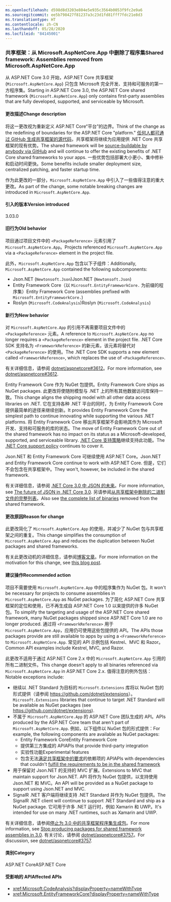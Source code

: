```yaml
---
ms.openlocfilehash: d598d8d3203e804e5e935c3564b0053f9fc2e9a6
ms.sourcegitcommit: ee5b798427f81237a3c23d1fd81fff7fdc21e8d3
ms.translationtype: HT
ms.contentlocale: zh-CN
ms.lasthandoff: 05/28/2020
ms.locfileid: "84145001"
---
```

### <a name="shared-framework-assemblies-removed-from-microsoftaspnetcoreapp"></a><span data-ttu-id="e4362-101">共享框架：从 Microsoft.AspNetCore.App 中删除了程序集</span><span class="sxs-lookup"><span data-stu-id="e4362-101">Shared framework: Assemblies removed from Microsoft.AspNetCore.App</span></span>

<span data-ttu-id="e4362-102">从 ASP.NET Core 3.0 开始，ASP.NET Core 共享框架 (`Microsoft.AspNetCore.App`) 只包含 Microsoft 完全开发、支持和可服务的第一方程序集。</span><span class="sxs-lookup"><span data-stu-id="e4362-102">Starting in ASP.NET Core 3.0, the ASP.NET Core shared framework (`Microsoft.AspNetCore.App`) only contains first-party assemblies that are fully developed, supported, and serviceable by Microsoft.</span></span>

#### <a name="change-description"></a><span data-ttu-id="e4362-103">更改描述</span><span class="sxs-lookup"><span data-stu-id="e4362-103">Change description</span></span>

<span data-ttu-id="e4362-104">将这一更改视为重新定义 ASP.NET Core“平台”的边界。</span><span class="sxs-lookup"><span data-stu-id="e4362-104">Think of the change as the redefining of boundaries for the ASP.NET Core "platform."</span></span> <span data-ttu-id="e4362-105">[任何人都可通过 GitHub 生成共享框架的源代码](https://github.com/dotnet/source-build)，共享框架将继续为应用提供 .NET Core 共享框架的现有优势。</span><span class="sxs-lookup"><span data-stu-id="e4362-105">The shared framework will be [source-buildable by anybody via GitHub](https://github.com/dotnet/source-build) and will continue to offer the existing benefits of .NET Core shared frameworks to your apps.</span></span> <span data-ttu-id="e4362-106">一些优势包括部署大小更小、集中修补和启动时间更快。</span><span class="sxs-lookup"><span data-stu-id="e4362-106">Some benefits include smaller deployment size, centralized patching, and faster startup time.</span></span>

<span data-ttu-id="e4362-107">作为此更改的一部分，`Microsoft.AspNetCore.App` 中引入了一些值得注意的重大更改。</span><span class="sxs-lookup"><span data-stu-id="e4362-107">As part of the change, some notable breaking changes are introduced in `Microsoft.AspNetCore.App`.</span></span>

#### <a name="version-introduced"></a><span data-ttu-id="e4362-108">引入的版本</span><span class="sxs-lookup"><span data-stu-id="e4362-108">Version introduced</span></span>

<span data-ttu-id="e4362-109">3.0</span><span class="sxs-lookup"><span data-stu-id="e4362-109">3.0</span></span>

#### <a name="old-behavior"></a><span data-ttu-id="e4362-110">旧行为</span><span class="sxs-lookup"><span data-stu-id="e4362-110">Old behavior</span></span>

<span data-ttu-id="e4362-111">项目通过项目文件中的 `<PackageReference>` 元素引用了 `Microsoft.AspNetCore.App`。</span><span class="sxs-lookup"><span data-stu-id="e4362-111">Projects referenced `Microsoft.AspNetCore.App` via a `<PackageReference>` element in the project file.</span></span>

<span data-ttu-id="e4362-112">此外，`Microsoft.AspNetCore.App` 包含以下子组件：</span><span class="sxs-lookup"><span data-stu-id="e4362-112">Additionally, `Microsoft.AspNetCore.App` contained the following subcomponents:</span></span>

- <span data-ttu-id="e4362-113">Json.NET (`Newtonsoft.Json`)</span><span class="sxs-lookup"><span data-stu-id="e4362-113">Json.NET (`Newtonsoft.Json`)</span></span>
- <span data-ttu-id="e4362-114">Entity Framework Core（以 `Microsoft.EntityFrameworkCore.` 为前缀的程序集）</span><span class="sxs-lookup"><span data-stu-id="e4362-114">Entity Framework Core (assemblies prefixed with `Microsoft.EntityFrameworkCore.`)</span></span>
- <span data-ttu-id="e4362-115">Roslyn (`Microsoft.CodeAnalysis`)</span><span class="sxs-lookup"><span data-stu-id="e4362-115">Roslyn (`Microsoft.CodeAnalysis`)</span></span>

#### <a name="new-behavior"></a><span data-ttu-id="e4362-116">新行为</span><span class="sxs-lookup"><span data-stu-id="e4362-116">New behavior</span></span>

<span data-ttu-id="e4362-117">对 `Microsoft.AspNetCore.App` 的引用不再需要项目文件中的 `<PackageReference>` 元素。</span><span class="sxs-lookup"><span data-stu-id="e4362-117">A reference to `Microsoft.AspNetCore.App` no longer requires a `<PackageReference>` element in the project file.</span></span> <span data-ttu-id="e4362-118">.NET Core SDK 支持名为 `<FrameworkReference>` 的新元素，该元素将替代对 `<PackageReference>` 的使用。</span><span class="sxs-lookup"><span data-stu-id="e4362-118">The .NET Core SDK supports a new element called `<FrameworkReference>`, which replaces the use of `<PackageReference>`.</span></span>

<span data-ttu-id="e4362-119">有关详细信息，请参阅 [dotnet/aspnetcore#3612](https://github.com/dotnet/aspnetcore/issues/3612)。</span><span class="sxs-lookup"><span data-stu-id="e4362-119">For more information, see [dotnet/aspnetcore#3612](https://github.com/dotnet/aspnetcore/issues/3612).</span></span>

<span data-ttu-id="e4362-120">Entity Framework Core 作为 NuGet 包提供。</span><span class="sxs-lookup"><span data-stu-id="e4362-120">Entity Framework Core ships as NuGet packages.</span></span> <span data-ttu-id="e4362-121">此更改将使随附模型与 .NET 上的所有其他数据访问库保持一致。</span><span class="sxs-lookup"><span data-stu-id="e4362-121">This change aligns the shipping model with all other data access libraries on .NET.</span></span> <span data-ttu-id="e4362-122">它在支持各种 .NET 平台的同时，为 Entity Framework Core 提供最简单的途径来继续创新。</span><span class="sxs-lookup"><span data-stu-id="e4362-122">It provides Entity Framework Core the simplest path to continue innovating while supporting the various .NET platforms.</span></span> <span data-ttu-id="e4362-123">将 Entity Framework Core 移出共享框架不会影响其作为 Microsoft 开发、支持和可服务的库的状态。</span><span class="sxs-lookup"><span data-stu-id="e4362-123">The move of Entity Framework Core out of the shared framework has no impact on its status as a Microsoft-developed, supported, and serviceable library.</span></span> <span data-ttu-id="e4362-124">[.NET Core 支持策略](https://dotnet.microsoft.com/platform/support/policy/dotnet-core)继续支持此功能。</span><span class="sxs-lookup"><span data-stu-id="e4362-124">The [.NET Core support policy](https://dotnet.microsoft.com/platform/support/policy/dotnet-core) continues to cover it.</span></span>

<span data-ttu-id="e4362-125">Json.NET 和 Entity Framework Core 可继续使用 ASP.NET Core。</span><span class="sxs-lookup"><span data-stu-id="e4362-125">Json.NET and Entity Framework Core continue to work with ASP.NET Core.</span></span> <span data-ttu-id="e4362-126">但是，它们不会包含在共享框架中。</span><span class="sxs-lookup"><span data-stu-id="e4362-126">They won't, however, be included in the shared framework.</span></span>

<span data-ttu-id="e4362-127">有关详细信息，请参阅 [.NET Core 3.0 中 JSON 的未来](https://github.com/dotnet/announcements/issues/90)。</span><span class="sxs-lookup"><span data-stu-id="e4362-127">For more information, see [The future of JSON in .NET Core 3.0](https://github.com/dotnet/announcements/issues/90).</span></span> <span data-ttu-id="e4362-128">另请参阅[从共享框架中删除的二进制文件的完整列表](https://github.com/dotnet/aspnetcore/issues/3755)。</span><span class="sxs-lookup"><span data-stu-id="e4362-128">Also see [the complete list of binaries](https://github.com/dotnet/aspnetcore/issues/3755) removed from the shared framework.</span></span>

#### <a name="reason-for-change"></a><span data-ttu-id="e4362-129">更改原因</span><span class="sxs-lookup"><span data-stu-id="e4362-129">Reason for change</span></span>

<span data-ttu-id="e4362-130">此更改简化了 `Microsoft.AspNetCore.App` 的使用，并减少了 NuGet 包与共享框架之间的重复。</span><span class="sxs-lookup"><span data-stu-id="e4362-130">This change simplifies the consumption of `Microsoft.AspNetCore.App` and reduces the duplication between NuGet packages and shared frameworks.</span></span>

<span data-ttu-id="e4362-131">有关此更改动机的详细信息，请参阅[博客文章](https://devblogs.microsoft.com/aspnet/a-first-look-at-changes-coming-in-asp-net-core-3-0/)。</span><span class="sxs-lookup"><span data-stu-id="e4362-131">For more information on the motivation for this change, see [this blog post](https://devblogs.microsoft.com/aspnet/a-first-look-at-changes-coming-in-asp-net-core-3-0/).</span></span>

#### <a name="recommended-action"></a><span data-ttu-id="e4362-132">建议操作</span><span class="sxs-lookup"><span data-stu-id="e4362-132">Recommended action</span></span>

<span data-ttu-id="e4362-133">项目不需要使用 `Microsoft.AspNetCore.App` 中的程序集作为 NuGet 包。</span><span class="sxs-lookup"><span data-stu-id="e4362-133">It won't be necessary for projects to consume assemblies in `Microsoft.AspNetCore.App` as NuGet packages.</span></span> <span data-ttu-id="e4362-134">为了简化 ASP.NET Core 共享框架的定位和使用，已不再生成自 ASP.NET Core 1.0 以来提供的许多 NuGet 包。</span><span class="sxs-lookup"><span data-stu-id="e4362-134">To simplify the targeting and usage of the ASP.NET Core shared framework, many NuGet packages shipped since ASP.NET Core 1.0 are no longer produced.</span></span> <span data-ttu-id="e4362-135">通过将 `<FrameworkReference>` 用于 `Microsoft.AspNetCore.App`，应用仍可使用这些包提供的 API。</span><span class="sxs-lookup"><span data-stu-id="e4362-135">The APIs those packages provide are still available to apps by using a `<FrameworkReference>` to `Microsoft.AspNetCore.App`.</span></span> <span data-ttu-id="e4362-136">常见的 API 示例包括 Kestrel、MVC 和 Razor。</span><span class="sxs-lookup"><span data-stu-id="e4362-136">Common API examples include Kestrel, MVC, and Razor.</span></span>

<span data-ttu-id="e4362-137">此更改不适用于通过 ASP.NET Core 2.x 中的 `Microsoft.AspNetCore.App` 引用的所有二进制文件。</span><span class="sxs-lookup"><span data-stu-id="e4362-137">This change doesn't apply to all binaries referenced via `Microsoft.AspNetCore.App` in ASP.NET Core 2.x.</span></span> <span data-ttu-id="e4362-138">值得注意的例外包括：</span><span class="sxs-lookup"><span data-stu-id="e4362-138">Notable exceptions include:</span></span>

- <span data-ttu-id="e4362-139">继续以 .NET Standard 为目标的 `Microsoft.Extensions` 库将以 NuGet 包的形式提供（请参阅 <https://github.com/dotnet/extensions>）。</span><span class="sxs-lookup"><span data-stu-id="e4362-139">`Microsoft.Extensions` libraries that continue to target .NET Standard will be available as NuGet packages (see <https://github.com/dotnet/extensions>).</span></span>
- <span data-ttu-id="e4362-140">不属于 `Microsoft.AspNetCore.App` 的 ASP.NET Core 团队生成的 API。</span><span class="sxs-lookup"><span data-stu-id="e4362-140">APIs produced by the ASP.NET Core team that aren't part of `Microsoft.AspNetCore.App`.</span></span> <span data-ttu-id="e4362-141">例如，以下组件以 NuGet 包的形式提供：</span><span class="sxs-lookup"><span data-stu-id="e4362-141">For example, the following components are available as NuGet packages:</span></span>
  - <span data-ttu-id="e4362-142">Entity Framework Core</span><span class="sxs-lookup"><span data-stu-id="e4362-142">Entity Framework Core</span></span>
  - <span data-ttu-id="e4362-143">提供第三方集成的 API</span><span class="sxs-lookup"><span data-stu-id="e4362-143">APIs that provide third-party integration</span></span>
  - <span data-ttu-id="e4362-144">实验性功能</span><span class="sxs-lookup"><span data-stu-id="e4362-144">Experimental features</span></span>
  - <span data-ttu-id="e4362-145">包含无法[满足共享框架中的要求](https://github.com/dotnet/aspnetcore/blob/4e44e5bcbedd961cc0d4f6b846699c7c494f5597/docs/SharedFramework.md)的依赖项的 API</span><span class="sxs-lookup"><span data-stu-id="e4362-145">APIs with dependencies that couldn't [fulfill the requirements to be in the shared framework](https://github.com/dotnet/aspnetcore/blob/4e44e5bcbedd961cc0d4f6b846699c7c494f5597/docs/SharedFramework.md)</span></span>
- <span data-ttu-id="e4362-146">用于保留对 Json.NET 的支持的 MVC 扩展。</span><span class="sxs-lookup"><span data-stu-id="e4362-146">Extensions to MVC that maintain support for Json.NET.</span></span> <span data-ttu-id="e4362-147">API 将作为 NuGet 包提供，以支持使用 Json.NET 和 MVC。</span><span class="sxs-lookup"><span data-stu-id="e4362-147">An API will be provided as a NuGet package to support using Json.NET and MVC.</span></span>
- <span data-ttu-id="e4362-148">SignalR .NET 客户端将继续支持 .NET Standard 并作为 NuGet 包提供。</span><span class="sxs-lookup"><span data-stu-id="e4362-148">The SignalR .NET client will continue to support .NET Standard and ship as a NuGet package.</span></span> <span data-ttu-id="e4362-149">它可用于许多 .NET 运行时，例如 Xamarin 和 UWP。</span><span class="sxs-lookup"><span data-stu-id="e4362-149">It's intended for use on many .NET runtimes, such as Xamarin and UWP.</span></span>

<span data-ttu-id="e4362-150">有关详细信息，请参阅[停止为 3.0 中的共享框架程序集生成包](https://github.com/dotnet/aspnetcore/issues/3756)。</span><span class="sxs-lookup"><span data-stu-id="e4362-150">For more information, see [Stop producing packages for shared framework assemblies in 3.0](https://github.com/dotnet/aspnetcore/issues/3756).</span></span> <span data-ttu-id="e4362-151">有关讨论，请参阅 [dotnet/aspnetcore#3757](https://github.com/dotnet/aspnetcore/issues/3757)。</span><span class="sxs-lookup"><span data-stu-id="e4362-151">For discussion, see [dotnet/aspnetcore#3757](https://github.com/dotnet/aspnetcore/issues/3757).</span></span>

#### <a name="category"></a><span data-ttu-id="e4362-152">类别</span><span class="sxs-lookup"><span data-stu-id="e4362-152">Category</span></span>

<span data-ttu-id="e4362-153">ASP.NET Core</span><span class="sxs-lookup"><span data-stu-id="e4362-153">ASP.NET Core</span></span>

#### <a name="affected-apis"></a><span data-ttu-id="e4362-154">受影响的 API</span><span class="sxs-lookup"><span data-stu-id="e4362-154">Affected APIs</span></span>

- <xref:Microsoft.CodeAnalysis?displayProperty=nameWithType>
- <xref:Microsoft.EntityFrameworkCore?displayProperty=nameWithType>

<!--

#### Affected APIs

- `N:Microsoft.CodeAnalysis`
- `N:Microsoft.EntityFrameworkCore`

-->
